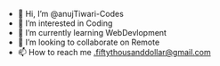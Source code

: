 - 👋 Hi, I’m @anujTiwari-Codes
- 👀 I’m interested in Coding
- 🌱 I’m currently learning WebDevlopment
- 💞️ I’m looking to collaborate on Remote
- 📫 How to reach me .fiftythousanddollar@gmail.com

<!---
anujTiwari-Codes/anujTiwari-Codes is a ✨ special ✨ repository because its `README.md` (this file) appears on your GitHub profile.
You can click the Preview link to take a look at your changes.
--->
